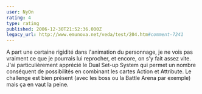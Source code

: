 ```yaml
---
user: NyOn
rating: 4
type: rating
published: 2006-12-30T21:52:36.000Z
legacy_url: http://www.emunova.net/veda/test/204.htm#comment-7241
---
```

A part une certaine rigidité dans l'animation du personnage, je ne vois pas vraiment ce que je pourrais lui reprocher, et encore, on s'y fait assez vite.
J'ai particulièrement apprécié le Dual Set-up System qui permet un nombre conséquent de possibilités en combinant les cartes Action et Attribute.
Le challenge est bien présent (avec les boss ou la Battle Arena par exemple) mais ça en vaut la peine.